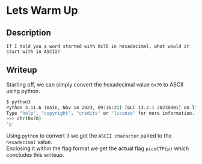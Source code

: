 # Lets Warm Up

## Description
```
If I told you a word started with 0x70 in hexadecimal, what would it start with in ASCII? 
```

## Writeup

Starting off, we can simply convert the hexadecimal value `0x70` to ASCII using python. <br/>
```sh
$ python3
Python 3.11.6 (main, Nov 14 2023, 09:36:21) [GCC 13.2.1 20230801] on linux
Type "help", "copyright", "credits" or "license" for more information.
>>> chr(0x70)
'p'
```

Using `python` to convert it we get the `ASCII character` paired to the `hexadecimal` value. <br/>
Enclosing it within the flag format we get the actual flag `picoCTF{p}` which concludes this writeup. 